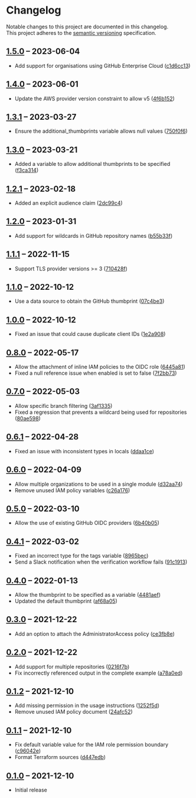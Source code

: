 # Changelog

Notable changes to this project are documented in this changelog.  
This project adheres to the [semantic versioning] specification.

## [1.5.0] – 2023-06-04

- Add support for organisations using GitHub Enterprise Cloud ([c1d6cc13](https://github.com/unfunco/terraform-aws-oidc-github/commit/c1d6cc13cfd7668784dec11e96f23061b346eae0))

## [1.4.0] – 2023-06-01

- Update the AWS provider version constraint to allow v5 ([4f6b152](https://github.com/unfunco/terraform-aws-oidc-github/commit/4f6b152447a4caff21204d3e00417ca96b8de154))

## [1.3.1] – 2023-03-27

- Ensure the additional_thumbprints variable allows null values ([750f0f6](https://github.com/unfunco/terraform-aws-oidc-github/commit/750f0f6b0296057ff9910cebd2ac2f577b0cdb90))

## [1.3.0] – 2023-03-21

- Added a variable to allow additional thumbprints to be specified ([f3ca314](https://github.com/unfunco/terraform-aws-oidc-github/commit/f3ca3143052eecf59fc08be8dbb288855764414f))

## [1.2.1] – 2023-02-18

- Added an explicit audience claim ([2dc99c4](https://github.com/unfunco/terraform-aws-oidc-github/commit/2dc99c4d7dcf925768948e00555695f229fed150))

## [1.2.0] – 2023-01-31

- Add support for wildcards in GitHub repository names ([b55b33f](https://github.com/unfunco/terraform-aws-oidc-github/commit/b55b33f12c2bd4255d0c2ae6a8a7f4cfa2fdaca9))

## [1.1.1] – 2022-11-15

- Support TLS provider versions >= 3 ([710428f](https://github.com/unfunco/terraform-aws-oidc-github/commit/710428f4b6ef4e7a5b505f46a053a62c15d3e01c))

## [1.1.0] – 2022-10-12

- Use a data source to obtain the GitHub thumbprint ([07c4be3](https://github.com/unfunco/terraform-aws-oidc-github/commit/07c4be3c5569461f00209346dca61d5901ea789f))

## [1.0.0] – 2022-10-12

- Fixed an issue that could cause duplicate client IDs ([1e2a908](https://github.com/unfunco/terraform-aws-oidc-github/commit/1e2a9080933a96aaff681082e0878a38cfe787e2))

## [0.8.0] – 2022-05-17

- Allow the attachment of inline IAM policies to the OIDC role ([6445a81](https://github.com/unfunco/terraform-aws-oidc-github/commit/6445a81934184714cffa032370239a3e1be07380))
- Fixed a null reference issue when enabled is set to false ([7f2bb73](https://github.com/unfunco/terraform-aws-oidc-github/commit/7f2bb7351dbd62d34e4fa441d1949c16684d3c58))

## [0.7.0] – 2022-05-03

- Allow specific branch filtering ([3af1335](https://github.com/unfunco/terraform-aws-oidc-github/commit/3af133545de56f85a40dc76aacbd79f2b9fc8b26))
- Fixed a regression that prevents a wildcard being used for repositories ([80ae598](https://github.com/unfunco/terraform-aws-oidc-github/commit/80ae5981070a173d00c885b7444de23d94e56bef))

## [0.6.1] – 2022-04-28

- Fixed an issue with inconsistent types in locals ([ddaa1ce](https://github.com/unfunco/terraform-aws-oidc-github/commit/ddaa1cee0ede5475c3ba30238875de7e7eddef4c))

## [0.6.0] – 2022-04-09

- Allow multiple organizations to be used in a single module ([d32aa74](https://github.com/unfunco/terraform-aws-oidc-github/commit/d32aa74a2783db98196c7d6b2670dcf3bf6ae2fe))
- Remove unused IAM policy variables ([c26a176](https://github.com/unfunco/terraform-aws-oidc-github/commit/c26a17633c7823b5bdf0f208bea1dd2f48370880))

## [0.5.0] – 2022-03-10

- Allow the use of existing GitHub OIDC providers ([6b40b05](https://github.com/unfunco/terraform-aws-oidc-github/commit/6b40b05b203b9ed7f1d119f4613937446b8c3bcb))

## [0.4.1] – 2022-03-02

- Fixed an incorrect type for the tags variable ([8965bec](https://github.com/unfunco/terraform-aws-oidc-github/commit/8965becb055ca8f117b5d02bfc864133a35444e2))
- Send a Slack notification when the verification workflow fails ([91c1913](https://github.com/unfunco/terraform-aws-oidc-github/commit/91c1913a7e8eed9f9ef892e8d2973ada027e091f))

## [0.4.0] – 2022-01-13

- Allow the thumbprint to be specified as a variable ([4481aef](https://github.com/unfunco/terraform-aws-oidc-github/commit/4481aef9ccb2f4525f84b62f1e4eda4b6d49876f))
- Updated the default thumbprint ([af68a05](https://github.com/unfunco/terraform-aws-oidc-github/commit/af68a05de5b12d39d8f1120085ca4596bbcefa97))

## [0.3.0] – 2021-12-22

- Add an option to attach the AdministratorAccess policy ([ce3fb8e](https://github.com/unfunco/terraform-aws-oidc-github/commit/ce3fb8ee309833d3c2095d5557355fbff9416888))

## [0.2.0] – 2021-12-22

- Add support for multiple repositories ([0216f7b](https://github.com/unfunco/terraform-aws-oidc-github/commit/0216f7b5ffe409943efc9afd22e59278e5105ec9))
- Fix incorrectly referenced output in the complete example ([a78a0ed](https://github.com/unfunco/terraform-aws-oidc-github/commit/a78a0ed898f6429ac20c9fac4c7c85b3ca2d9310))

## [0.1.2] – 2021-12-10

- Add missing permission in the usage instructions ([1252f5d](https://github.com/unfunco/terraform-aws-oidc-github/commit/1252f5d0c4532e91a0f99c725c23202b1b278969))
- Remove unused IAM policy document ([24afc52](https://github.com/unfunco/terraform-aws-oidc-github/commit/24afc5258424f9e525624b3327c26d7db792b406))

## [0.1.1] – 2021-12-10

- Fix default variable value for the IAM role permission boundary ([c96042e](https://github.com/unfunco/terraform-aws-oidc-github/commit/c96042ed07daa1537b11ad89ba2d0b74b6ac887e))
- Format Terraform sources ([d447edb](https://github.com/unfunco/terraform-aws-oidc-github/commit/d447edbab405dba2db1cdb0b1ae375aa7317ff09))

## [0.1.0] – 2021-12-10

- Initial release

[0.1.0]: https://github.com/unfunco/terraform-aws-oidc-github/releases/tag/v0.1.0
[0.1.1]: https://github.com/unfunco/terraform-aws-oidc-github/compare/v0.1.0...v0.1.1
[0.1.2]: https://github.com/unfunco/terraform-aws-oidc-github/compare/v0.1.1...v0.1.2
[0.2.0]: https://github.com/unfunco/terraform-aws-oidc-github/compare/v0.1.2...v0.2.0
[0.3.0]: https://github.com/unfunco/terraform-aws-oidc-github/compare/v0.2.0...v0.3.0
[0.4.0]: https://github.com/unfunco/terraform-aws-oidc-github/compare/v0.3.0...v0.4.0
[0.4.1]: https://github.com/unfunco/terraform-aws-oidc-github/compare/v0.4.0...v0.4.1
[0.5.0]: https://github.com/unfunco/terraform-aws-oidc-github/compare/v0.4.1...v0.5.0
[0.6.0]: https://github.com/unfunco/terraform-aws-oidc-github/compare/v0.5.0...v0.6.0
[0.6.1]: https://github.com/unfunco/terraform-aws-oidc-github/compare/v0.6.0...v0.6.1
[0.7.0]: https://github.com/unfunco/terraform-aws-oidc-github/compare/v0.6.1...v0.7.0
[0.8.0]: https://github.com/unfunco/terraform-aws-oidc-github/compare/v0.7.0...v0.8.0
[1.0.0]: https://github.com/unfunco/terraform-aws-oidc-github/compare/v0.8.0...v1.0.0
[1.1.0]: https://github.com/unfunco/terraform-aws-oidc-github/compare/v1.0.0...v1.1.0
[1.1.1]: https://github.com/unfunco/terraform-aws-oidc-github/compare/v1.1.0...v1.1.1
[1.2.0]: https://github.com/unfunco/terraform-aws-oidc-github/compare/v1.1.1...v1.2.0
[1.2.1]: https://github.com/unfunco/terraform-aws-oidc-github/compare/v1.2.0...v1.2.1
[1.3.0]: https://github.com/unfunco/terraform-aws-oidc-github/compare/v1.2.1...v1.3.0
[1.3.1]: https://github.com/unfunco/terraform-aws-oidc-github/compare/v1.3.0...v1.3.1
[1.4.0]: https://github.com/unfunco/terraform-aws-oidc-github/compare/v1.3.1...v1.4.0
[1.5.0]: https://github.com/unfunco/terraform-aws-oidc-github/compare/v1.4.0...v1.5.0
[semantic versioning]: https://semver.org
